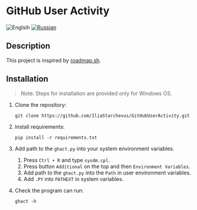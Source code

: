 # GitHub User Activity

![Englsih](https://img.shields.io/badge/English-red?style=for-the-badge)
[![Russian](https://img.shields.io/badge/Русский-blue?style=for-the-badge)](./documents/README_RU.md)

## Description

This project is inspired by [roadmap.sh](https://roadmap.sh/projects/github-user-activity).

## Installation

> Note: Steps for installation are provided only for Windows OS.

1. Clone the repository:
    
    ```shell
    git clone https://github.com/IliaStarchevus/GitHubUserActivity.git
    ```

2. Install requirements:
    
    ```shell
    pip install -r requirements.txt
    ```

3. Add path to the `ghact.py` into your system environment variables.
   1. Press `Ctrl + R` and type `sysdm.cpl`.
   2. Press button `Additional` on the top and then `Environment Variables`.
   3. Add path to the `ghact.py` into the `Path` in user environment variables.
   4. Add `.PY` into `PATHEXT` in system variables.

4. Check the program can run:

    ```shell
    ghact -h
    ```